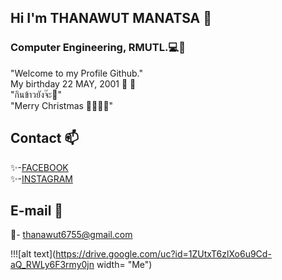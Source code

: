 ## Hi I'm THANAWUT MANATSA  👋
### Computer Engineering, RMUTL.💻💖
"Welcome to my Profile Github."<br>
My birthday 22 MAY, 2001 🎁 🎉<br>
"กินข้าวยังจ๊ะ🍛"<br>
"Merry Christmas 🎅🎄🎁🔔"

## Contact 📫
✨-[FACEBOOK](https://www.facebook.com/thnmnss "Thanawut Manatsa")<br>
✨-[INSTAGRAM](https://www.instagram.com/thnmns/ "thnmns")<br>

## E-mail 📧
📧- thanawut6755@gmail.com

!!![alt text](https://drive.google.com/uc?id=1ZUtxT6zlXo6u9Cd-aQ_RWLy6F3rmy0jn width= "Me")

<!--
**thanawut22/thanawut22** is a ✨ _special_ ✨ repository because its `README.md` (this file) appears on your GitHub profile.

Here are some ideas to get you started:

- 🔭 I’m currently working on ...
- 🌱 I’m currently learning ...
- 👯 I’m looking to collaborate on ...
- 🤔 I’m looking for help with ...
- 💬 Ask me about ...
- 📫 How to reach me: ...
- 😄 Pronouns: ...
- ⚡ Fun fact: ...
-->
